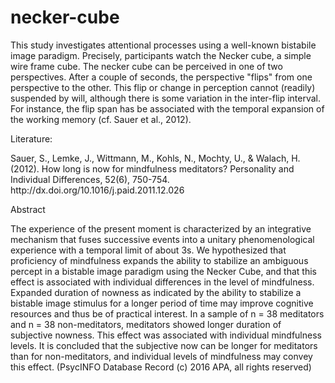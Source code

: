 # necker-cube



<p>This study investigates attentional processes using a well-known bistabile image paradigm. Precisely, participants watch the Necker cube, a simple wire frame cube. The necker cube can be perceived in one of two perspectives. After a couple of seconds, the perspective "flips" from one perspective to the other. This flip or change in perception cannot (readily) suspended by will, although there is some variation in the inter-flip interval. For instance, the flip span has be associated with the temporal expansion of the working memory (cf. Sauer et al., 2012).</p>


<p>Literature:</p>
<p>Sauer, S., Lemke, J., Wittmann, M., Kohls, N., Mochty, U., & Walach, H. (2012). How long is now for mindfulness meditators? Personality and Individual Differences, 52(6), 750-754. http://dx.doi.org/10.1016/j.paid.2011.12.026</p>

<p>Abstract</p>
<p>The experience of the present moment is characterized by an integrative mechanism that fuses successive events into a unitary phenomenological experience with a temporal limit of about 3s. We hypothesized that proficiency of mindfulness expands the ability to stabilize an ambiguous percept in a bistable image paradigm using the Necker Cube, and that this effect is associated with individual differences in the level of mindfulness. Expanded duration of nowness as indicated by the ability to stabilize a bistable image stimulus for a longer period of time may improve cognitive resources and thus be of practical interest. In a sample of n = 38 meditators and n = 38 non-meditators, meditators showed longer duration of subjective nowness. This effect was associated with individual mindfulness levels. It is concluded that the subjective now can be longer for meditators than for non-meditators, and individual levels of mindfulness may convey this effect. (PsycINFO Database Record (c) 2016 APA, all rights reserved)</p>

